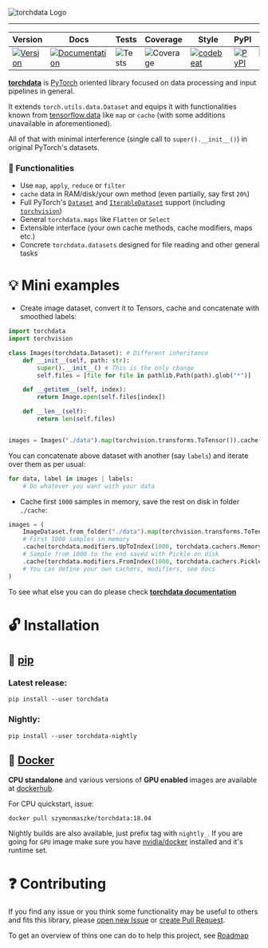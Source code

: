 ![torchdata Logo](https://github.com/szymonmaszke/torchdata/blob/master/assets/banner.png)

--------------------------------------------------------------------------------

| Version | Docs | Tests | Coverage | Style | PyPI | Python | PyTorch | Docker | Roadmap |
|---------|------|-------|----------|-------|------|--------|---------|--------|---------|
| [![Version](https://img.shields.io/static/v1?label=&message=0.1.1&color=377EF0&style=for-the-badge)](https://github.com/szymonmaszke/torchdata/releases) | [![Documentation](https://img.shields.io/static/v1?label=&message=docs&color=EE4C2C&style=for-the-badge)](https://szymonmaszke.github.io/torchdata/)  | ![Tests](https://github.com/szymonmaszke/torchdata/workflows/test/badge.svg) | ![Coverage](https://img.shields.io/codecov/c/github/szymonmaszke/torchdata?label=%20&logo=codecov&style=for-the-badge) | [![codebeat](https://img.shields.io/static/v1?label=&message=CB&color=27A8E0&style=for-the-badge)](https://codebeat.co/projects/github-com-szymonmaszke-torchdata-master) | [![PyPI](https://img.shields.io/static/v1?label=&message=PyPI&color=377EF0&style=for-the-badge)](https://pypi.org/project/torchdata/) | [![Python](https://img.shields.io/static/v1?label=&message=3.7&color=377EF0&style=for-the-badge&logo=python&logoColor=F8C63D)](https://www.python.org/) | [![PyTorch](https://img.shields.io/static/v1?label=&message=>=1.2.0&color=EE4C2C&style=for-the-badge)](https://pytorch.org/) | [![Docker](https://img.shields.io/static/v1?label=&message=docker&color=309cef&style=for-the-badge)](https://cloud.docker.com/u/szymonmaszke/repository/docker/szymonmaszke/torchdata) | [![Roadmap](https://img.shields.io/static/v1?label=&message=roadmap&color=009688&style=for-the-badge)](https://github.com/szymonmaszke/torchdata/blob/master/ROADMAP.md) |

[__torchdata__](https://szymonmaszke.github.io/torchdata/) is [PyTorch](https://pytorch.org/) oriented library focused on data processing and input pipelines in general.

It extends `torch.utils.data.Dataset` and equips it with
functionalities known from [tensorflow.data](https://www.tensorflow.org/api_docs/python/tf/data/Dataset)
like `map` or `cache` (with some additions unavailable in aforementioned).

All of that with minimal interference (single call to `super().__init__()`) in original
PyTorch's datasets.

### :wrench: Functionalities

* Use `map`, `apply`, `reduce` or `filter`
* `cache` data in RAM/disk/your own method (even partially, say first `20%`)
* Full PyTorch's [`Dataset`](https://pytorch.org/docs/stable/data.html#torch.utils.data.Dataset) and [`IterableDataset`](https://pytorch.org/docs/stable/data.html#torch.utils.data.IterableDataset>) support (including [`torchvision`](https://pytorch.org/docs/stable/torchvision/index.html))
* General `torchdata.maps` like `Flatten` or `Select`
* Extensible interface (your own cache methods, cache modifiers, maps etc.)
* Concrete `torchdata.datasets` designed for file reading and other general tasks


# :bulb: Mini examples

- Create image dataset, convert it to Tensors, cache and concatenate with smoothed labels:

```python
import torchdata
import torchvision

class Images(torchdata.Dataset): # Different inheritance
    def __init__(self, path: str):
        super().__init__() # This is the only change
        self.files = [file for file in pathlib.Path(path).glob("*")]

    def __getitem__(self, index):
        return Image.open(self.files[index])

    def __len__(self):
        return len(self.files)


images = Images("./data").map(torchvision.transforms.ToTensor()).cache()
```

You can concatenate above dataset with another (say `labels`) and iterate over them as per usual:

```python
for data, label in images | labels:
    # Do whatever you want with your data
```

- Cache first `1000` samples in memory, save the rest on disk in folder `./cache`:

```python
images = (
    ImageDataset.from_folder("./data").map(torchvision.transforms.ToTensor())
    # First 1000 samples in memory
    .cache(torchdata.modifiers.UpToIndex(1000, torchdata.cachers.Memory()))
    # Sample from 1000 to the end saved with Pickle on disk
    .cache(torchdata.modifiers.FromIndex(1000, torchdata.cachers.Pickle("./cache")))
    # You can define your own cachers, modifiers, see docs
)
```
To see what else you can do please check [**torchdata documentation**](https://szymonmaszke.github.io/torchdata/)

# :unlock: Installation

## :snake: [pip](<https://pypi.org/project/torchdata/>)

### Latest release:

```shell
pip install --user torchdata
```

### Nightly:

```shell
pip install --user torchdata-nightly
```

## :whale2: [Docker](https://cloud.docker.com/repository/docker/szymonmaszke/torchdata)

__CPU standalone__ and various versions of __GPU enabled__ images are available
at [dockerhub](https://cloud.docker.com/repository/docker/szymonmaszke/torchdata).

For CPU quickstart, issue:

```shell  
docker pull szymonmaszke/torchdata:18.04
```

Nightly builds are also available, just prefix tag with `nightly_`. If you are going for `GPU` image make sure you have
[nvidia/docker](https://github.com/NVIDIA/nvidia-docker) installed and it's runtime set.

# :question: Contributing

If you find any issue or you think some functionality may be useful to others and fits this library, please [open new Issue](https://help.github.com/en/articles/creating-an-issue) or [create Pull Request](https://help.github.com/en/articles/creating-a-pull-request-from-a-fork).

To get an overview of thins one can do to help this project, see [Roadmap](https://github.com/szymonmaszke/torchdata/blob/master/ROADMAP.md)
